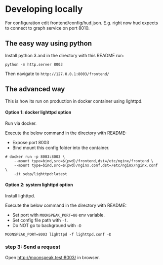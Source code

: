 # Developing locally

For configuration edit frontend/config/hud.json.
E.g. right now hud expects to connect to graph service on port 8010.

## The easy way using python

Install python 3 and in the directory with this README run:
```
python -m http.server 8003
```

Then navigate to `http://127.0.0.1:8003/frontend/`


## The advanced way

This is how its run on production in docker container using lighttpd.


#### Option 1: docker lighttpd option

Run via docker. 

Execute the below command in the directory with README:

- Expose port 8003
- Bind mount this config folder into the container.

```
# docker run -p 8003:8003 \
    --mount type=bind,src=$(pwd)/frontend,dst=/etc/nginx/frontend \
    --mount type=bind,src=$(pwd)/nginx.conf,dst=/etc/nginx/nginx.conf \
    -it sebp/lighttpd:latest
```


#### Option 2: system lighttpd option

Install lighttpd. 

Execute the below command in the directory with README:

- Set port with `MOONSPEAK_PORT=80` env variable.
- Set config file path with `-f`.
- Do NOT go to background with `-D`

```
MOONSPEAK_PORT=8003 lighttpd -f lighttpd.conf -D
```

### step 3: Send a request

Open http://moonspeak.test:8003/ in browser.

